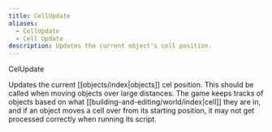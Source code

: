 ```yaml
---
title: CellUpdate
aliases:
  - CellUpdate
  - Cell Update
description: Updates the current object's cell position.
---
```

CelUpdate

Updates the current [[objects/index|objects]] cel position. This should be called when moving objects over large distances. The game keeps tracks of objects based on what [[building-and-editing/world/index|cell]] they are in, and if an object moves a cell over from its starting position, it may not get processed correctly when running its script.
